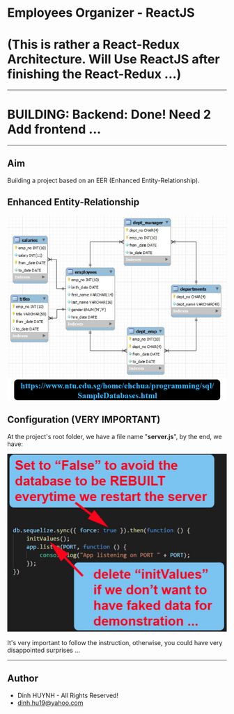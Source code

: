 # Employees Organizer - ReactJS
# (This is rather a React-Redux Architecture. Will Use ReactJS after finishing the React-Redux ...)

---
# BUILDING: Backend: Done! Need 2 Add frontend ...

---

## Aim
Building a project based on an EER (Enhanced Entity-Relationship).

## Enhanced Entity-Relationship

![alt text](assets/img/SampleEmployees.jpg)

## Configuration (VERY IMPORTANT)

At the project's root folder, we have a file name "**server.js**", by the end, we have:

![alt text](assets/img/server_config.jpg)

It's very important to follow the instruction, otherwise, you could have very disappointed surprises ...

---------------

## Author
* Dinh HUYNH - All Rights Reserved!
* dinh.hu19@yahoo.com